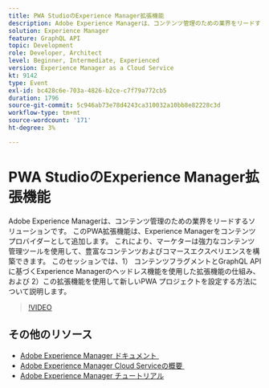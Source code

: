 ```yaml
---
title: PWA StudioのExperience Manager拡張機能
description: Adobe Experience Managerは、コンテンツ管理のための業界をリードするソリューションです。 このPWA拡張機能は、Experience Managerをコンテンツプロバイダーとして追加します。 これにより、マーケターは強力なコンテンツ管理ツールを使用して、豊富なコンテンツおよびコマースエクスペリエンスを構築できます。 このセッションでは、1） コンテンツフラグメントとGraphQL API に基づくExperience Managerのヘッドレス機能を使用した拡張機能の仕組み、および 2）この拡張機能を使用して新しいPWA プロジェクトを設定する方法について説明します。
solution: Experience Manager
feature: GraphQL API
topic: Development
role: Developer, Architect
level: Beginner, Intermediate, Experienced
version: Experience Manager as a Cloud Service
kt: 9142
type: Event
exl-id: bc428c6e-703a-4826-b2ce-c7f79a772cb5
duration: 1796
source-git-commit: 5c946ab73e78d4243ca310032a10bb8e82228c3d
workflow-type: tm+mt
source-wordcount: '171'
ht-degree: 3%

---
```


# PWA StudioのExperience Manager拡張機能

Adobe Experience Managerは、コンテンツ管理のための業界をリードするソリューションです。 このPWA拡張機能は、Experience Managerをコンテンツプロバイダーとして追加します。 これにより、マーケターは強力なコンテンツ管理ツールを使用して、豊富なコンテンツおよびコマースエクスペリエンスを構築できます。 このセッションでは、1） コンテンツフラグメントとGraphQL API に基づくExperience Managerのヘッドレス機能を使用した拡張機能の仕組み、および 2）この拡張機能を使用して新しいPWA プロジェクトを設定する方法について説明します。

>[!VIDEO](https://video.tv.adobe.com/v/337581/?quality=12&learn=on&hidetitle=true)

## その他のリソース

- [Adobe Experience Manager ドキュメント &#x200B;](https://experienceleague.adobe.com/docs/experience-manager-cloud-service.html?lang=ja)
- [Adobe Experience Manager Cloud Serviceの概要 &#x200B;](https://experienceleague.adobe.com/docs/experience-manager-cloud-service/overview/home.html?lang=ja)
- [Adobe Experience Manager チュートリアル](https://experienceleague.adobe.com/docs/experience-manager-tutorials.html?lang=ja)
